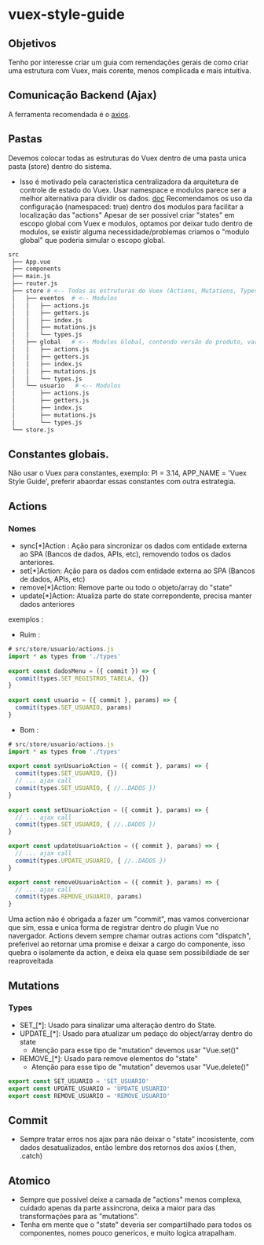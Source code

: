 # vuex-style-guide
## Objetivos
Tenho por interesse criar um guia com remendações gerais de como criar uma estrutura com Vuex, mais corente, menos complicada e mais intuitiva.

## Comunicação Backend (Ajax)
A ferramenta recomendada é o [axios](https://github.com/axios/axios).

## Pastas
Devemos colocar todas as estruturas do Vuex dentro de uma pasta unica pasta (store) dentro do sistema. 
  - Isso é motivado pela caracteristica centralizadora da arquitetura de controle de estado do Vuex.
Usar namespace e modulos parece ser a melhor alternativa para dividir os dados. [doc](https://vuex.vuejs.org/guide/modules.html)
Recomendamos os uso da configuração (namespaced: true) dentro dos modulos para facilitar a localização das "actions"
Apesar de ser possivel criar "states" em escopo global com Vuex e modulos, optamos por deixar tudo dentro de modulos, se existir alguma necessidade/problemas criamos o "modulo global" que poderia simular o escopo global.

```bash
src
 ├── App.vue
 ├── components
 ├── main.js
 ├── router.js
 ├── store # <-- Todas as estruturas do Vuex (Actions, Mutations, Types, Getters)
 │   ├── eventos  # <-- Modulos
 │   │   ├── actions.js
 │   │   ├── getters.js
 │   │   ├── index.js
 │   │   ├── mutations.js
 │   │   └── types.js
 │   ├── global   # <-- Modulos Global, contendo versão do produto, variaveis de cortes, etc
 │   │   ├── actions.js
 │   │   ├── getters.js
 │   │   ├── index.js
 │   │   ├── mutations.js
 │   │   └── types.js
 │   └── usuario   # <-- Modulos
 │       ├── actions.js
 │       ├── getters.js
 │       ├── index.js
 │       ├── mutations.js
 │       └── types.js
 └── store.js
```

## Constantes globais.
Não usar o Vuex para constantes, exemplo: PI = 3.14, APP_NAME = 'Vuex Style Guide', preferir abaordar essas constantes com outra estrategia. 

## Actions 
### Nomes
- sync[*]Action : Ação para sincronizar os dados com entidade externa ao SPA (Bancos de dados, APIs, etc), removendo todos os dados anteriores.
- set[*]Action: Ação para os dados com entidade externa ao SPA (Bancos de dados, APIs, etc)
- remove[*]Action: Remove parte ou todo o objeto/array do "state"
- update[*]Action: Atualiza parte do state correpondente, precisa manter dados anteriores

exemplos :

- Ruim : 
```javascript
# src/store/usuario/actions.js
import * as types from './types'                                                                                                                               
                                                                                                                                                                   
export const dadosMenu = ({ commit }) => {                                                                                                                             
  commit(types.SET_REGISTROS_TABELA, {})                                                                                                                           
}                                                                                                                                                                     
                                                                                                                                                                       
export const usuario = ({ commit }, params) => {                                                                                                                     
  commit(types.SET_USUARIO, params)                                                                                                                                
}
```

- Bom : 
```javascript
# src/store/usuario/actions.js
import * as types from './types'                                                                                                                               
                                                                                                                                                                   
export const synUsuarioAction = ({ commit }, params) => {                                                                                                                             
  commit(types.SET_USUARIO, {})
  // ... ajax call
  commit(types.SET_USUARIO, { //..DADOS })
}                                                                                                                                                                     
                                                                                                                                                                       
export const setUsuarioAction = ({ commit }, params) => {                                                                                                                     
  // ... ajax call
  commit(types.SET_USUARIO, { //..DADOS })                                                                                                                                
}

export const updateUsuarioAction = ({ commit }, params) => {                                                                                                                     
  // ... ajax call
  commit(types.UPDATE_USUARIO, { //..DADOS })                                                                                                                                
}

export const removeUsuarioAction = ({ commit }, params) => {                                                                                                                     
  // ... ajax call
  commit(types.REMOVE_USUARIO, params)                                                                                                                                
}

```

Uma action não é obrigada a fazer um "commit", mas vamos convercionar que sim, essa e unica forma de registrar dentro do plugin Vue no navergador.
Actions devem sempre chamar outras actions com "dispatch", preferivel ao retornar uma promise e deixar a cargo do componente, isso quebra o isolamente da action, e deixa ela quase sem possibildiade de ser reaproveitada

## Mutations
### Types
- SET_[*]: Usado para sinalizar uma alteração dentro do State.
- UPDATE_[*]: Usado para atualizar um pedaço do object/array dentro do state
  - Atenção para esse tipo de "mutation" devemos usar "Vue.set()"
- REMOVE_[*]: Usado para remove elementos do "state"
  - Atenção para esse tipo de "mutation" devemos usar "Vue.delete()"
  
 ```javascript
export const SET_USUARIO = 'SET_USUARIO'     
export const UPDATE_USUARIO = 'UPDATE_USUARIO'     
export const REMOVE_USUARIO = 'REMOVE_USUARIO' 
```

## Commit
- Sempre tratar erros nos ajax para não deixar o "state" incosistente, com dados desatualizados, então lembre dos retornos dos axios (.then, .catch)

## Atomico
- Sempre que possivel deixe a camada de "actions" menos complexa, cuidado apenas da parte assincrona, deixa a maior para das transformações para as "mutations".
- Tenha em mente que o "state" deveria ser compartilhado para todos os componentes, nomes pouco genericos, e muito logica atrapalham.

